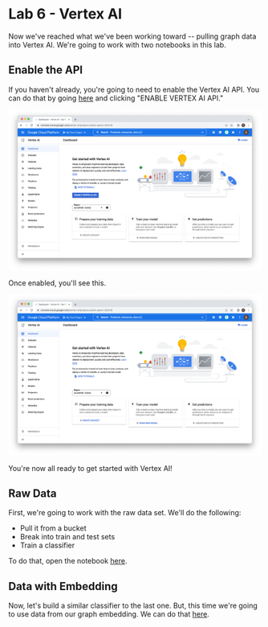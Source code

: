 # Lab 6 - Vertex AI
Now we've reached what we've been working toward -- pulling graph data into Vertex AI.  We're going to work with two notebooks in this lab.

## Enable the API
If you haven't already, you're going to need to enable the Vertex AI API.  You can do that by going [here](https://console.cloud.google.com/vertex-ai) and clicking "ENABLE VERTEX AI API."

![](images/01-enable.png)

Once enabled, you'll see this.

![](images/02-enable.png)

You're now all ready to get started with Vertex AI!

## Raw Data
First, we're going to work with the raw data set.  We'll do the following:
* Pull it from a bucket
* Break into train and test sets
* Train a classifier

To do that, open the notebook [here](vertex_ai_raw.ipynb).

## Data with Embedding
Now, let's build a similar classifier to the last one.  But, this time we're going to use data from our graph embedding.  We can do that [here](vertex_ai_embedding.ipynb).
